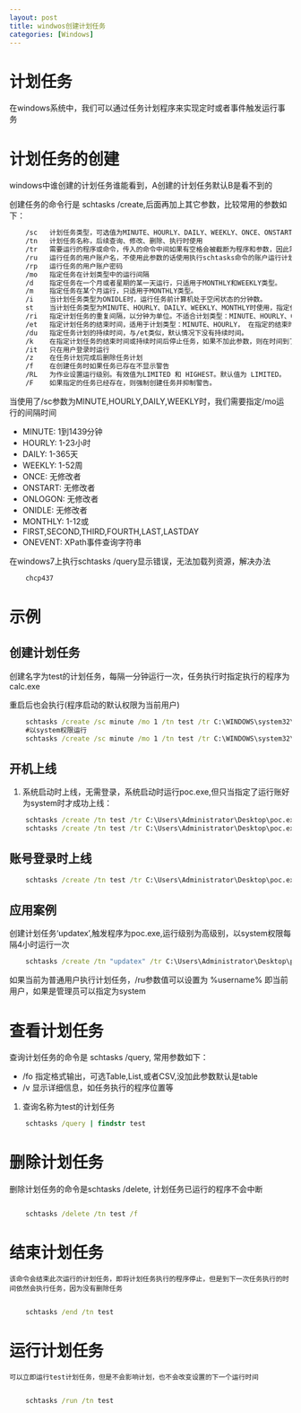 ```yaml
---
layout: post
title: windwos创建计划任务
categories: [Windows]
---
```

# 计划任务
在windows系统中，我们可以通过任务计划程序来实现定时或者事件触发运行事务
# 计划任务的创建
windows中谁创建的计划任务谁能看到，A创建的计划任务默认B是看不到的

创建任务的命令行是  schtasks /create,后面再加上其它参数，比较常用的参数如下：
``` sh
    /sc   计划任务类型，可选值为MINUTE、HOURLY、DAILY、WEEKLY、ONCE、ONSTART、ONLOGON、ONIDLE、MONTHLY、ONEVENT
    /tn   计划任务名称，后续查询、修改、删除、执行时使用
    /tr   需要运行的程序或命令，传入的命令中间如果有空格会被截断为程序和参数，因此需要将双引号转义并传入。
    /ru   运行任务的用户账户名，不使用此参数的话使用执行schtasks命令的账户运行计划任务
    /rp   运行任务的用户账户密码
    /mo   指定任务在计划类型中的运行间隔
    /d    指定任务在一个月或者星期的某一天运行，只适用于MONTHLY和WEEKLY类型。
    /m    指定任务在某个月运行，只适用于MONTHLY类型。
    /i    当计划任务类型为ONIDLE时，运行任务前计算机处于空闲状态的分钟数。
    st    当计划任务类型为MINUTE、HOURLY、DAILY、WEEKLY、MONTHLY时使用，指定任务的开始时间，默认为本地计算机的当前时间。
    /ri   指定计划任务的重复间隔，以分钟为单位。不适合计划类型：MINUTE、HOURLY、ONSTART、ONLOGON、ONIDLE
    /et   指定计划任务的结束时间，适用于计划类型：MINUTE、HOURLY， 在指定的结束时间之后，schtasks 不会再次启动任务，除非当前系统时间调回开始时间。默认情况下，没有结束时间。
    /du   指定任务计划的持续时间，与/et类似，默认情况下没有持续时间。
    /k    在指定计划任务的结束时间或持续时间后停止任务，如果不加此参数，则在时间到了会继续运行或者重启该任务。
    /it   只在用户登录时运行
    /z    在任务计划完成后删除任务计划
    /f    在创建任务时如果任务已存在不显示警告
    /RL   为作业设置运行级别。有效值为LIMITED 和 HIGHEST。默认值为 LIMITED。
    /F    如果指定的任务已经存在，则强制创建任务并抑制警告。

```
当使用了/sc参数为MINUTE,HOURLY,DAILY,WEEKLY时，我们需要指定/mo运行的间隔时间
+ MINUTE: 1到1439分钟
+ HOURLY: 1-23小时
+ DAILY: 1-365天
+ WEEKLY: 1-52周
+ ONCE: 无修改者
+ ONSTART: 无修改者
+ ONLOGON: 无修改者
+ ONIDLE: 无修改者
+ MONTHLY: 1-12或
+ FIRST,SECOND,THIRD,FOURTH,LAST,LASTDAY
+ ONEVENT: XPath事件查询字符串

在windows7上执行schtasks /query显示错误，无法加载列资源，解决办法
``` bat
    chcp437
```
# 示例
## 创建计划任务
创建名字为test的计划任务，每隔一分钟运行一次，任务执行时指定执行的程序为calc.exe

重启后也会执行(程序启动的默认权限为当前用户)

``` bat
    schtasks /create /sc minute /mo 1 /tn test /tr C:\WINDOWS\system32\calc.exe
    #以system权限运行
    schtasks /create /sc minute /mo 1 /tn test /tr C:\WINDOWS\system32\calc.exe /ru system

```
## 开机上线
1. 系统启动时上线，无需登录，系统启动时运行poc.exe,但只当指定了运行账好为system时才成功上线：
``` bat
    schtasks /create /tn test /tr C:\Users\Administrator\Desktop\poc.exe /sc onstart /ru 不运行（计划任务显示准备就绪）
    schtasks /create /tn test /tr C:\Users\Administrator\Desktop\poc.exe /sc onstart /ru administrator  不运行（计划任务显示准备就绪）
```

## 账号登录时上线
``` bat
    schtasks /create /tn test /tr C:\Users\Administrator\Desktop\poc.exe /sc onlogon   如添加计划任务时使用的账号，登录成功后即上线
```
## 应用案例
创建计划任务‘updatex’,触发程序为poc.exe,运行级别为高级别，以system权限每隔4小时运行一次
``` bat
    schtasks /create /tn "updatex" /tr C:\Users\Administrator\Desktop\poc.exe /rl highest /F /sc hourly /mo 4 /RU system
```
如果当前为普通用户执行计划任务，/ru参数值可以设置为 %username% 即当前用户，如果是管理员可以指定为system

# 查看计划任务
查询计划任务的命令是 schtasks /query, 常用参数如下：
+ /fo 指定格式输出，可选Table,List,或者CSV,没加此参数默认是table
+ /v 显示详细信息，如任务执行的程序位置等
1. 查询名称为test的计划任务
``` bat
    schtasks /query | findstr test
```
# 删除计划任务
删除计划任务的命令是schtasks /delete, 计划任务已运行的程序不会中断
``` bat

    schtasks /delete /tn test /f

```

# 结束计划任务
    该命令会结束此次运行的计划任务，即将计划任务执行的程序停止，但是到下一次任务执行的时间依然会执行任务，因为没有删除任务
```bat

    schtasks /end /tn test

```

# 运行计划任务
    可以立即运行test计划任务，但是不会影响计划，也不会改变设置的下一个运行时间
``` bat

    schtasks /run /tn test

```
